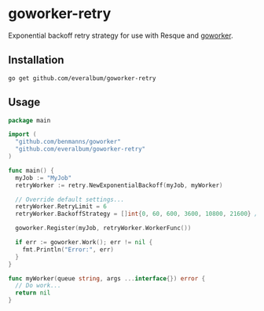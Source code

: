 # goworker-retry

Exponential backoff retry strategy for use with Resque and
[goworker](https://www.goworker.org/).

## Installation

```
go get github.com/everalbum/goworker-retry
```

## Usage

```go
package main

import (
  "github.com/benmanns/goworker"
  "github.com/everalbum/goworker-retry"
)

func main() {
  myJob := "MyJob"
  retryWorker := retry.NewExponentialBackoff(myJob, myWorker)

  // Override default settings...
  retryWorker.RetryLimit = 6
  retryWorker.BackoffStrategy = []int{0, 60, 600, 3600, 10800, 21600} // 0s, 1m, 10m, 1h, 3h, 6h

  goworker.Register(myJob, retryWorker.WorkerFunc())

  if err := goworker.Work(); err != nil {
    fmt.Println("Error:", err)
  }
}

func myWorker(queue string, args ...interface{}) error {
  // Do work...
  return nil
}
```
